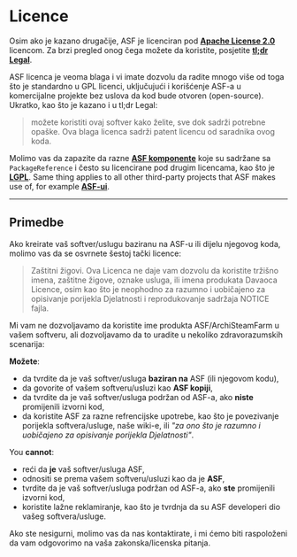 # Licence

Osim ako je kazano drugačije, ASF je licenciran pod **[Apache License 2.0](https://raw.githubusercontent.com/JustArchiNET/ArchiSteamFarm/main/LICENSE-2.0.txt)** licencom. Za brzi pregled onog čega možete da koristite, posjetite **[tl;dr Legal](https://tldrlegal.com/license/apache-license-2.0-(apache-2.0))**.

ASF licenca je veoma blaga i vi imate dozvolu da radite mnogo više od toga što je standardno u GPL licenci, uključujući i korišćenje ASF-a u komercijalne projekte bez uslova da kod bude otvoren (open-source). Ukratko, kao što je kazano i u tl;dr Legal:

> možete koristiti ovaj softver kako želite, sve dok sadrži potrebne opaške. Ova blaga licenca sadrži patent licencu od saradnika ovog koda.

Molimo vas da zapazite da razne **[ASF komponente](https://github.com/JustArchiNET/ArchiSteamFarm/blob/main/ArchiSteamFarm/ArchiSteamFarm.csproj)** koje su sadržane sa `PackageReference` i često su licencirane pod drugim licencama, kao što je **[LGPL](https://tldrlegal.com/license/gnu-lesser-general-public-license-v3-(lgpl-3))**. Same thing applies to all other third-party projects that ASF makes use of, for example **[ASF-ui](https://github.com/JustArchiNET/ASF-ui)**.

-----

## Primedbe

Ako kreirate vaš softver/uslugu baziranu na ASF-u ili dijelu njegovog koda, molimo vas da se osvrnete šestoj tački licence:

> Zaštitni žigovi. Ova Licenca ne daje vam dozvolu da koristite tržišno imena, zaštitne žigove, oznake usluga, ili imena produkata Davaoca Licence, osim kao što je neophodno za razumno i uobičajeno za opisivanje porijekla Djelatnosti i reprodukovanje sadržaja NOTICE fajla.

Mi vam ne dozvoljavamo da koristite ime produkta ASF/ArchiSteamFarm u vašem softveru, ali dozvoljavamo da to uradite u nekoliko zdravorazumskih scenarija:

**Možete**:
- da tvrdite da je vaš softver/usluga **baziran na** ASF (ili njegovom kodu),
- da govorite of vašem softveru/usluzi kao **ASF kopiji**,
- da tvrdite da je vaš softver/usluga podržan od ASF-a, ako **niste** promijenili izvorni kod,
- da koristite ASF za razne refrencijske upotrebe, kao što je povezivanje porijekla softvera/usluge, naše wiki-e, ili *"za ono što je razumno i uobičajeno za opisivanje porijekla Djelatnosti"*.

You **cannot**:
- reći da **je** vaš softver/usluga ASF,
- odnositi se prema vašem softveru/usluzi kao da je **ASF**,
- tvrdite da je vaš softver/usluga podržan od ASF-a, ako **ste** promijenili izvorni kod,
- koristite lažne reklamiranje, kao što je tvrdnja da su ASF developeri dio vašeg softvera/usluge.

Ako ste nesigurni, molimo vas da nas kontaktirate, i mi ćemo biti raspoloženi da vam odgovorimo na vaša zakonska/licenska pitanja.